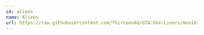 ```yaml
---
id: aliens
name: Aliens
url: https://raw.githubusercontent.com/ThirteenAG/GTA-One-Liners/movies/datasets/aliens.json
---
```

